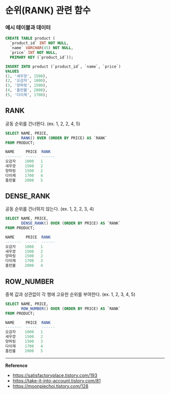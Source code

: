 # 순위(RANK) 관련 함수

### 예시 테이블과 데이터
```sql
CREATE TABLE product (
  `product_id` INT NOT NULL,
  `name` VARCHAR(45) NOT NULL,
  `price` INT NOT NULL,
  PRIMARY KEY (`product_id`));

INSERT INTO product (`product_id`, `name`, `price`) 
VALUES
(1, '새우깡', 1500),
(2, '오감자', 1000),
(3, '양파링', 1500),
(4, '홈런볼', 2000),
(5, '다이제', 1700);
```

## RANK
공동 순위를 건너뛴다. (ex. 1, 2, 2, 4, 5)
```sql
SELECT NAME, PRICE,
       RANK() OVER (ORDER BY PRICE) AS `RANK`
FROM PRODUCT;
```
```sql
NAME     PRICE  RANK
-------  -----  ------
오감자    1000   1
새우깡    1500   2
양파링    1500   2
다이제    1700   4
홈런볼    2000   5
```

## DENSE_RANK
공동 순위를 건너뛰지 않는다. (ex. 1, 2, 2, 3, 4)
```sql
SELECT NAME, PRICE,
       DENSE_RANK() OVER (ORDER BY PRICE) AS `RANK`
FROM PRODUCT;
```
```sql
NAME     PRICE  RANK
-------  -----  ------
오감자    1000   1
새우깡    1500   2
양파링    1500   2
다이제    1700   3
홈런볼    2000   4
```

## ROW_NUMBER
중복 값과 상관없이 각 행에 고유한 순위를 부여한다. (ex. 1, 2, 3, 4, 5)
```sql
SELECT NAME, PRICE,
       ROW_NUMBER() OVER (ORDER BY PRICE) AS `RANK`
FROM PRODUCT;
```
```sql
NAME     PRICE  RANK
-------  -----  ------
오감자    1000   1
새우깡    1500   2
양파링    1500   3
다이제    1700   4
홈런볼    2000   5
```
---
**Reference**<br>
- https://satisfactoryplace.tistory.com/193
- https://take-it-into-account.tistory.com/81
- https://moonpiechoi.tistory.com/128

